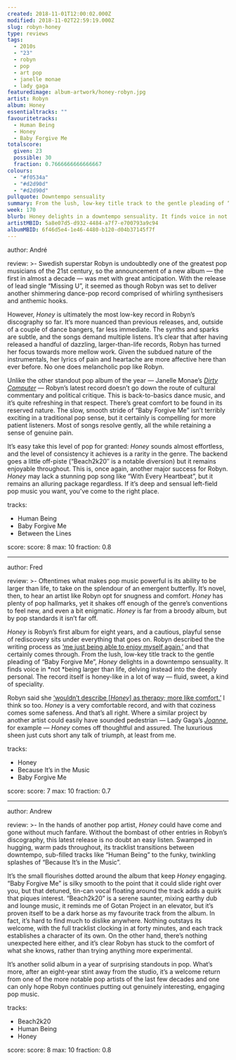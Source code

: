 ```yaml
---
created: 2018-11-01T12:00:02.000Z
modified: 2018-11-02T22:59:19.000Z
slug: robyn-honey
type: reviews
tags:
  - 2010s
  - "23"
  - robyn
  - pop
  - art pop
  - janelle monae
  - lady gaga
featuredimage: album-artwork/honey-robyn.jpg
artist: Robyn
album: Honey
essentialtracks: ""
favouritetracks:
  - Human Being
  - Honey
  - Baby Forgive Me
totalscore:
  given: 23
  possible: 30
  fraction: 0.7666666666666667
colours:
  - "#f0534a"
  - "#d2d90d"
  - "#d2d90d"
pullquote: Downtempo sensuality
summary: From the lush, low-key title track to the gentle pleading of “Baby Forgive Me”, Honey delights in a downtempo sensuality. It finds voice in not being larger than life, delving instead into the deeply personal.
week: 170
blurb: Honey delights in a downtempo sensuality. It finds voice in not being larger than life, delving instead into the deeply personal.
artistMBID: 5a8e07d5-d932-4484-a7f7-e700793a9c94
albumMBID: 6f46d5e4-1e46-4480-b120-d04b37145f7f
---
```

author: André

review: >-
  Swedish superstar Robyn is undoubtedly one of the greatest pop musicians of the 21st century, so the announcement of a new album — the first in almost a decade — was met with great anticipation. With the release of lead single “Missing U”, it seemed as though Robyn was set to deliver another shimmering dance-pop record comprised of whirling synthesisers and anthemic hooks. 
  
  However, *Honey* is ultimately the most low-key record in Robyn’s discography so far. It’s more nuanced than previous releases, and, outside of a couple of dance bangers, far less immediate. The synths and sparks are subtle, and the songs demand multiple listens. It’s clear that after having released a handful of dazzling, larger-than-life records, Robyn has turned her focus towards more mellow work. Given the subdued nature of the instrumentals, her lyrics of pain and heartache are more affective here than ever before. No one does melancholic pop like Robyn.

  Unlike the other standout pop album of the year — Janelle Monae’s [*Dirty Computer*](/reviews/janelle-monae-dirty-computer/) — Robyn’s latest record doesn’t go down the route of cultural commentary and political critique. This is back-to-basics dance music, and it’s quite refreshing in that respect. There’s great comfort to be found in its reserved nature. The slow, smooth stride of “Baby Forgive Me” isn’t terribly exciting in a traditional pop sense, but it certainly is compelling for more patient listeners. Most of songs resolve gently, all the while retaining a sense of genuine pain. 
  
  It’s easy take this level of pop for granted: *Honey* sounds almost effortless, and the level of consistency it achieves is a rarity in the genre. The backend goes a little off-piste (“Beach2k20″ is a notable diversion) but it remains enjoyable throughout. This is, once again, another major success for Robyn. *Honey* may lack a stunning pop song like “With Every Heartbeat”, but it remains an alluring package regardless. If it’s deep and sensual left-field pop music you want, you’ve come to the right place.

tracks:
  - Human Being
  - ­­Baby Forgive Me
  - ­­Between the Lines

score:
  score: 8
  max: 10
  fraction: 0.8

---
author: Fred

review: >-
  Oftentimes what makes pop music powerful is its ability to be larger than life, to take on the splendour of an emergent butterfly. It’s novel, then, to hear an artist like Robyn opt for snugness and comfort. *Honey* has plenty of pop hallmarks, yet it shakes off enough of the genre’s conventions to feel new, and even a bit enigmatic. *Honey* is far from a broody album, but by pop standards it isn’t far off.

  *Honey* is Robyn’s first album for eight years, and a cautious, playful sense of rediscovery sits under everything that goes on. Robyn described the the writing process as [‘me just being able to enjoy myself again,’](https://www.standard.co.uk/go/london/music/robyn-interview-missing-u-honey-a3964066.html) and that certainly comes through. From the lush, low-key title track to the gentle pleading of “Baby Forgive Me”, *Honey* delights in a downtempo sensuality. It finds voice in *not *being larger than life, delving instead into the deeply personal. The record itself is honey-like in a lot of way — fluid, sweet, a kind of speciality.

  Robyn said she [‘wouldn’t describe [*Honey*] as therapy; more like comfort.’](https://junkee.com/robyn-interview-honey/177474) I think so too. *Honey* is a very comfortable record, and with that coziness comes some safeness. And that’s all right. Where a similar project by another artist could easily have sounded pedestrian — Lady Gaga’s [*Joanne*](/reviews/lady-gaga-joanne/), for example — *Honey* comes off thoughtful and assured. The luxurious sheen just cuts short any talk of triumph, at least from me.

tracks:
  - Honey
  - ­­Because It’s in the Music
  - ­­Baby Forgive Me

score:
  score: 7
  max: 10
  fraction: 0.7

---
author: Andrew

review: >-
  In the hands of another pop artist, *Honey* could have come and gone without much fanfare. Without the bombast of other entries in Robyn’s discography, this latest release is no doubt an easy listen. Swamped in hugging, warm pads throughout, its tracklist transitions between downtempo, sub-filled tracks like “Human Being” to the funky, twinkling splashes of “Because It’s in the Music”.

  It’s the small flourishes dotted around the album that keep *Honey* engaging. “Baby Forgive Me” is silky smooth to the point that it could slide right over you, but that detuned, tin-can vocal floating around the track adds a quirk that piques interest. “Beach2k20” is a serene saunter, mixing earthy dub and lounge music, it reminds me of Gotan Project in an elevator, but it’s proven itself to be a dark horse as my favourite track from the album. In fact, it’s hard to find much to dislike anywhere. Nothing outstays its welcome, with the full tracklist clocking in at forty minutes, and each track establishes a character of its own. On the other hand, there’s nothing unexpected here either, and it’s clear Robyn has stuck to the comfort of what she knows, rather than trying anything more experimental.

  It’s another solid album in a year of surprising standouts in pop. What’s more, after an eight-year stint away from the studio, it’s a welcome return from one of the more notable pop artists of the last few decades and one can only hope Robyn continues putting out genuinely interesting, engaging pop music.

tracks:
  - Beach2k20
  - ­­Human Being
  - ­­Honey
  
score:
  score: 8
  max: 10
  fraction: 0.8
